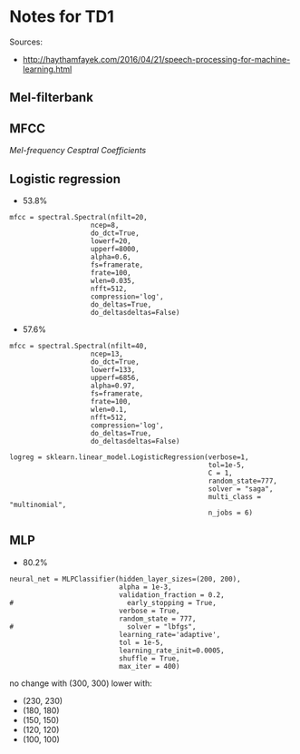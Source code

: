 # Notes for TD1

Sources:
  + http://haythamfayek.com/2016/04/21/speech-processing-for-machine-learning.html

## Mel-filterbank

## MFCC
_Mel-frequency Cesptral Coefficients_

## Logistic regression

+ $53.8\%$
```
mfcc = spectral.Spectral(nfilt=20,
                    ncep=8,
                    do_dct=True,
                    lowerf=20,
                    upperf=8000,
                    alpha=0.6,
                    fs=framerate,
                    frate=100,
                    wlen=0.035,
                    nfft=512,
                    compression='log',
                    do_deltas=True,
                    do_deltasdeltas=False)
```
+ $57.6\%$
```
mfcc = spectral.Spectral(nfilt=40,
                    ncep=13,
                    do_dct=True,
                    lowerf=133,
                    upperf=6856,
                    alpha=0.97,
                    fs=framerate,
                    frate=100,
                    wlen=0.1,
                    nfft=512,
                    compression='log',
                    do_deltas=True,
                    do_deltasdeltas=False)
```
```
logreg = sklearn.linear_model.LogisticRegression(verbose=1,
                                                 tol=1e-5,
                                                 C = 1,
                                                 random_state=777,
                                                 solver = "saga",
                                                 multi_class = "multinomial",
                                                 n_jobs = 6)
```



## MLP

+ $80.2\%$
```
neural_net = MLPClassifier(hidden_layer_sizes=(200, 200),
                           alpha = 1e-3,
                           validation_fraction = 0.2,
#                            early_stopping = True,
                           verbose = True,
                           random_state = 777,
#                            solver = "lbfgs",
                           learning_rate='adaptive',
                           tol = 1e-5,
                           learning_rate_init=0.0005,
                           shuffle = True,
                           max_iter = 400)
```
no change with (300, 300)
lower with:
  + (230, 230)
  + (180, 180)
  + (150, 150)
  + (120, 120)
  + (100, 100)
